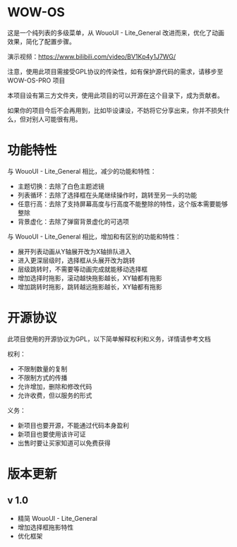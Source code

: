 # WOW-OS

这是一个纯列表的多级菜单，从 WouoUI - Lite_General 改进而来，优化了动画效果，简化了配置步骤。

演示视频：https://www.bilibili.com/video/BV1Kp4y1J7WG/

注意，使用此项目需接受GPL协议的传染性，如有保护源代码的需求，请移步至 WOW-OS-PRO 项目

本项目设有第三方文件夹，使用此项目的可以开源在这个目录下，成为贡献者。

如果你的项目今后不会再用到，比如毕设课设，不妨将它分享出来，你并不损失什么，但对别人可能很有用。

# 功能特性

与 WouoUI - Lite_General 相比，减少的功能和特性：

* 主题切换：去除了白色主题滤镜
* 列表循环：去除了选择框在头尾继续操作时，跳转至另一头的功能
* 任意行高：去除了支持屏幕高度与行高度不能整除的特性，这个版本需要能够整除
* 背景虚化：去除了弹窗背景虚化的可选项

与 WouoUI - Lite_General 相比，增加和有区别的功能和特性：

* 展开列表动画从Y轴展开改为X轴排队进入
* 进入更深层级时，选择框从头展开改为跳转
* 层级跳转时，不需要等动画完成就能移动选择框
* 增加选择时拖影，滚动越快拖影越长，XY轴都有拖影
* 增加跳转时拖影，跳转越远拖影越长，XY轴都有拖影

# 开源协议

此项目使用的开源协议为GPL，以下简单解释权利和义务，详情请参考文档

权利：

* 不限制数量的复制
* 不限制方式的传播
* 允许增加，删除和修改代码
* 允许收费，但以服务的形式

义务：

* 新项目也要开源，不能通过代码本身盈利
* 新项目也要使用该许可证
* 出售时要让买家知道可以免费获得

# 版本更新

## v 1.0

* 精简 WouoUI - Lite_General
* 增加选择框拖影特性
* 优化框架
